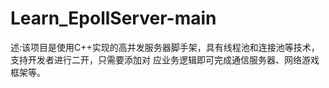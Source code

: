 # Learn_EpollServer-main
述:该项目是使用C++实现的高并发服务器脚手架，具有线程池和连接池等技术，支持开发者进行二开，只需要添加对 应业务逻辑即可完成通信服务器、网络游戏框架等。
